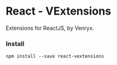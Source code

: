 # React - VExtensions

Extensions for ReactJS, by Venryx.

### Install

```
npm install --save react-vextensions
```